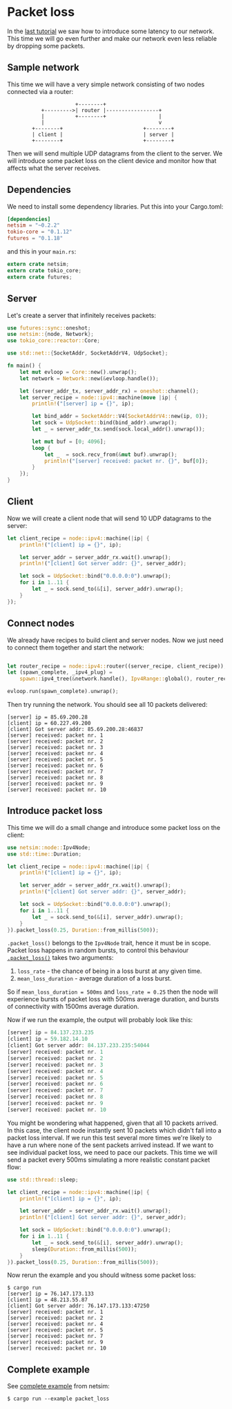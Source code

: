 # Packet loss

In the [last tutorial](06_latency.md) we saw how to introduce some latency to our
network. This time we will go even further and make our network even less
reliable by dropping some packets.

## Sample network

This time we will have a very simple network consisting of two nodes connected
via a router:

```
                      +--------+
           +--------->| router |-----------------+
           |          +--------+                 |
           |                                     v
        +--------+                          +--------+
        | client |                          | server |
        +--------+                          +--------+
```

Then we will send multiple UDP datagrams from the client to the server. We will
introduce some packet loss on the client device and monitor how that affects
what the server receives.

## Dependencies

We need to install some dependency libraries. Put this into your Cargo.toml:

```toml
[dependencies]
netsim = "~0.2.2"
tokio-core = "0.1.12"
futures = "0.1.18"
```

and this in your `main.rs`:

```rust
extern crate netsim;
extern crate tokio_core;
extern crate futures;
```

## Server

Let's create a server that infinitely receives packets:

```rust
use futures::sync::oneshot;
use netsim::{node, Network};
use tokio_core::reactor::Core;

use std::net::{SocketAddr, SocketAddrV4, UdpSocket};

fn main() {
    let mut evloop = Core::new().unwrap();
    let network = Network::new(&evloop.handle());

    let (server_addr_tx, server_addr_rx) = oneshot::channel();
    let server_recipe = node::ipv4::machine(move |ip| {
        println!("[server] ip = {}", ip);

        let bind_addr = SocketAddr::V4(SocketAddrV4::new(ip, 0));
        let sock = UdpSocket::bind(bind_addr).unwrap();
        let _ = server_addr_tx.send(sock.local_addr().unwrap());

        let mut buf = [0; 4096];
        loop {
            let _  = sock.recv_from(&mut buf).unwrap();
            println!("[server] received: packet nr. {}", buf[0]);
        }
    });
}
```

## Client

Now we will create a client node that will send 10 UDP datagrams to the server:

```rust
let client_recipe = node::ipv4::machine(|ip| {
    println!("[client] ip = {}", ip);

    let server_addr = server_addr_rx.wait().unwrap();
    println!("[client] Got server addr: {}", server_addr);

    let sock = UdpSocket::bind("0.0.0.0:0").unwrap();
    for i in 1..11 {
        let _ = sock.send_to(&[i], server_addr).unwrap();
    }
});
```

## Connect nodes

We already have recipes to build client and server nodes. Now we just need to
connect them together and start the network:

```rust

let router_recipe = node::ipv4::router((server_recipe, client_recipe));
let (spawn_complete, _ipv4_plug) =
    spawn::ipv4_tree(&network.handle(), Ipv4Range::global(), router_recipe);

evloop.run(spawn_complete).unwrap();
```

Then try running the network. You should see all 10 packets delivered:

```shell
[server] ip = 85.69.200.28
[client] ip = 60.227.49.200
[client] Got server addr: 85.69.200.28:46837
[server] received: packet nr. 1
[server] received: packet nr. 2
[server] received: packet nr. 3
[server] received: packet nr. 4
[server] received: packet nr. 5
[server] received: packet nr. 6
[server] received: packet nr. 7
[server] received: packet nr. 8
[server] received: packet nr. 9
[server] received: packet nr. 10
```

## Introduce packet loss

This time we will do a small change and introduce some packet loss on the
client:

```rust
use netsim::node::Ipv4Node;
use std::time::Duration;

let client_recipe = node::ipv4::machine(|ip| {
    println!("[client] ip = {}", ip);

    let server_addr = server_addr_rx.wait().unwrap();
    println!("[client] Got server addr: {}", server_addr);

    let sock = UdpSocket::bind("0.0.0.0:0").unwrap();
    for i in 1..11 {
        let _ = sock.send_to(&[i], server_addr).unwrap();
    }
}).packet_loss(0.25, Duration::from_millis(500));
```

`.packet_loss()` belongs to the `Ipv4Node` trait, hence it must be in scope.
Packet loss happens in random bursts, to control this behaviour
[`.packet_loss()`](https://docs.rs/netsim/0.2.2/netsim/node/ipv4/trait.Ipv4Node.html#method.packet_loss)
takes two arguments:

1. `loss_rate` - the chance of being in a loss burst at any given time.
2. `mean_loss_duration` - average duration of a loss burst.

So if `mean_loss_duration = 500ms` and `loss_rate = 0.25` then the node will
experience bursts of packet loss with 500ms average duration, and bursts of
connectivity with 1500ms average duration.

Now if we run the example, the output will probably look like this:

```rust
[server] ip = 84.137.233.235
[client] ip = 59.182.14.10
[client] Got server addr: 84.137.233.235:54044
[server] received: packet nr. 1
[server] received: packet nr. 2
[server] received: packet nr. 3
[server] received: packet nr. 4
[server] received: packet nr. 5
[server] received: packet nr. 6
[server] received: packet nr. 7
[server] received: packet nr. 8
[server] received: packet nr. 9
[server] received: packet nr. 10
```

You might be wondering what happened, given that all 10 packets arrived.  In
this case, the client node instantly sent 10 packets which didn't fall into a
packet loss interval. If we run this test several more times we're likely to
have a run where none of the sent packets arrived instead. If we want to see
individual packet loss, we need to pace our packets. This time we will send a
packet every 500ms simulating a more realistic constant packet flow:

```rust
use std::thread::sleep;

let client_recipe = node::ipv4::machine(|ip| {
    println!("[client] ip = {}", ip);

    let server_addr = server_addr_rx.wait().unwrap();
    println!("[client] Got server addr: {}", server_addr);

    let sock = UdpSocket::bind("0.0.0.0:0").unwrap();
    for i in 1..11 {
        let _ = sock.send_to(&[i], server_addr).unwrap();
        sleep(Duration::from_millis(500));
    }
}).packet_loss(0.25, Duration::from_millis(500));
```

Now rerun the example and you should witness some packet loss:

```shell
$ cargo run
[server] ip = 76.147.173.133
[client] ip = 48.213.55.87
[client] Got server addr: 76.147.173.133:47250
[server] received: packet nr. 1
[server] received: packet nr. 2
[server] received: packet nr. 4
[server] received: packet nr. 5
[server] received: packet nr. 7
[server] received: packet nr. 9
[server] received: packet nr. 10
```

## Complete example

See [complete example](../examples/packet_loss.rs) from netsim:

```shell
$ cargo run --example packet_loss
```
